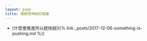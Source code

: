 ```yaml
---
layout: page
title: 偶爾發神經的隨筆
---
```


* [什麼會推進所以趕快說]({% link _posts/2017-12-06-something-is-pushing.md %})